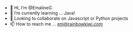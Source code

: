 - 👋 Hi, I’m @EmalineG
- 🌱 I’m currently learning ... Java!
- 💞️ Looking to collaborate on Javascript or Python projects
- 📫 How to reach me ... em@rainbowkiwi.com


